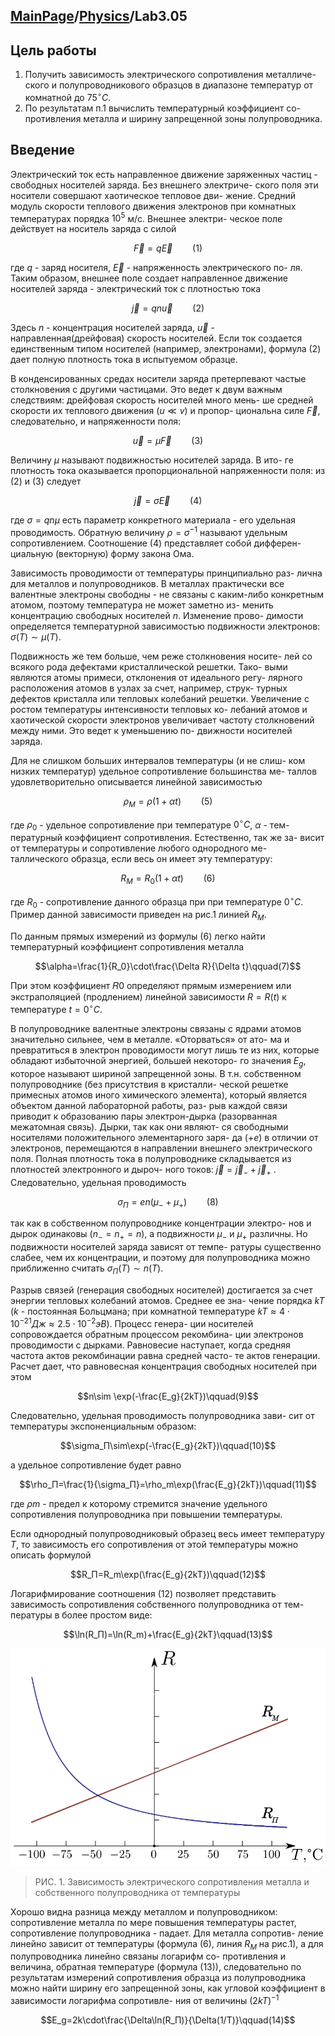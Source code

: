<head>
    <script src="https://cdn.mathjax.org/mathjax/latest/MathJax.js?config=TeX-AMS-MML_HTMLorMML" type="text/javascript"></script>
    <script type="text/x-mathjax-config">
        MathJax.Hub.Config({
            tex2jax: {
            skipTags: ['script', 'noscript', 'style', 'textarea', 'pre'],
            inlineMath: [['$','$']]
            }
        });
    </script>
</head>

## [MainPage](../../index.md)/[Physics](../README.md)/Lab3.05

## Цель работы

1. Получить зависимость электрического сопротивления металличе- ского и полупроводникового образцов в диапазоне температур от комнатной до $75^{\circ}C$.
2. По результатам п.1 вычислить температурный коэффициент со- противления металла и ширину запрещенной зоны полупроводника.

## Введение

Электрический ток есть направленное движение заряженных частиц - свободных носителей заряда. Без внешнего электриче- ского поля эти носители совершают хаотическое тепловое дви- жение. Средний модуль скорости теплового движения электронов при комнатных температурах порядка $10^5$ м/с. Внешнее электри- ческое поле действует на носитель заряда с силой

$$\vec{F}=q\vec{E}\qquad(1)$$

где $q$ - заряд носителя, $\vec{E}$ - напряженность электрического по- ля. Таким образом, внешнее поле создает направленное движение носителей заряда - электрический ток с плотностью тока

$$\vec{j}=qn\vec{u}\qquad(2)$$

Здесь $n$ - концентрация носителей заряда, $\vec{u}$ - направленная(дрейфовая) скорость носителей. Если ток создается единственным типом носителей (например, электронами), формула (2) дает полную плотность тока в испытуемом образце.

В конденсированных средах носители заряда претерпевают частые столкновения с другими частицами. Это ведет к двум важным следствиям: дрейфовая скорость носителей много мень- ше средней скорости их теплового движения ($u\ll v$) и пропор- циональна силе $\vec{F}$, следовательно, и напряженности поля:

$$\vec{u}=\mu\vec{F}\qquad(3)$$

Величину $\mu$ называют подвижностью носителей заряда. В ито- ге плотность тока оказывается пропорциональной напряженности поля: из (2) и (3) следует

$$\vec{j}=\sigma\vec{E}\qquad(4)$$

где $\sigma=qn\mu$ есть параметр конкретного материала - его удельная проводимость. Обратную величину $\rho=\sigma^{-1}$ называют удельным сопротивлением. Соотношение (4) представляет собой дифферен- циальную (векторную) форму закона Ома.

Зависимость проводимости от температуры принципиально раз- лична для металлов и полупроводников. В металлах практически все валентные электроны свободны - не связаны с каким-либо конкретным атомом, поэтому температура не может заметно из- менить концентрацию свободных носителей $n$. Изменение прово- димости определяется температурной зависимостью подвижности электронов: $\sigma(T)\sim\mu(T)$.


Подвижность же тем больше, чем реже столкновения носите- лей со всякого рода дефектами кристаллической решетки. Тако- выми являются атомы примеси, отклонения от идеального регу- лярного расположения атомов в узлах за счет, например, струк- турных дефектов кристалла или тепловых колебаний решетки. Увеличение с ростом температуры интенсивности тепловых ко- лебаний атомов и хаотической скорости электронов увеличивает частоту столкновений между ними. Это ведет к уменьшению по- движности носителей заряда.

Для не слишком больших интервалов температуры (и не слиш- ком низких температур) удельное сопротивление большинства ме- таллов удовлетворительно описывается линейной зависимостью

$$\rho_M=\rho(1+\alpha t)\qquad(5)$$

где $\rho_0$ - удельное сопротивление при температуре $0^\circ C$, $\alpha$ - тем- пературный коэффициент сопротивления. Естественно, так же за- висит от температуры и сопротивление любого однородного ме- таллического образца, если весь он имеет эту температуру:

$$R_M=R_0(1+\alpha t)\qquad(6)$$

где $R_0$ - сопротивление данного образца при при температуре $0^\circ C$. Пример данной зависимости приведен на рис.1 линией $R_M$.

По данным прямых измерений из формулы (6) легко найти температурный коэффициент сопротивления металла

$$\alpha=\frac{1}{R_0}\cdot\frac{\Delta R}{\Delta t}\qquad(7)$$

При этом коэффициент 𝑅0 определяют прямым измерением или экстраполяцией (продлением) линейной зависимости $R=R(t)$ к температуре $t=0^\circ C$.

В полупроводнике валентные электроны связаны с ядрами атомов значительно сильнее, чем в металле. «Оторваться» от ато- ма и превратиться в электрон проводимости могут лишь те из них, которые обладают избыточной энергией, большей некоторо- го значения $E_g$, которое называют шириной запрещенной зоны. В т.н. собственном полупроводнике (без присутствия в кристалли- ческой решетке примесных атомов иного химического элемента), который является объектом данной лабораторной работы, раз- рыв каждой связи приводит к образованию пары электрон-дырка (разорванная межатомная связь). Дырки, так как они являют- ся свободными носителями положительного элементарного заря- да ($+e$) в отличии от электронов, перемещаются в направлении внешнего электрического поля. Полная плотность тока в полупроводнике складывается из плотностей электронного и дыроч- ного токов: $\vec{j}=\vec{j}_-+\vec{j}_+$ . Следовательно, удельная проводимость

$$\sigma_П=en(\mu_-+\mu_+)\qquad(8)$$

так как в собственном полупроводнике концентрации электро- нов и дырок одинаковы $(n_-=n_+=n)$, а подвижности $\mu_-$ и $\mu_+$ различны. Но подвижности носителей заряда зависят от темпе- ратуры существенно слабее, чем их концентрации, и поэтому для полупроводника можно приближенно считать $\sigma_П(T)\sim n(T)$.

Разрыв связей (генерация свободных носителей) достигается за счет энергии тепловых колебаний атомов. Среднее ее зна- чение порядка $kT$ ($k$ - постоянная Больцмана; при комнатной температуре $kT\approx4\cdot10^{-21} Дж \approx 2.5\cdot10^{-2} эВ$). Процесс генера- ции носителей сопровождается обратным процессом рекомбина- ции электронов проводимости с дырками. Равновесие наступает, когда средняя частота актов рекомбинации равна средней часто- те актов генерации. Расчет дает, что равновесная концентрация свободных носителей при этом

$$n\sim \exp(-\frac{E_g}{2kT})\qquad(9)$$

Следовательно, удельная проводимость полупроводника зави- сит от температуры экспоненциальным образом:

$$\sigma_П\sim\exp(-\frac{E_g}{2kT})\qquad(10)$$

а удельное сопротивление будет равно

$$\rho_П=\frac{1}{\sigma_П}=\rho_m\exp(\frac{E_g}{2kT})\qquad(11)$$

где $\rho m$ - предел к которому стремится значение удельного сопротивления полупроводника при повышении температуры.

Если однородный полупроводниковый образец весь имеет температуру $T$, то зависимость его сопротивления от этой температуры можно описать формулой

$$R_П=R_m\exp(\frac{E_g}{2kT})\qquad(12)$$

Логарифмирование соотношения (12) позволяет представить зависимость сопротивления собственного полупроводника от тем- пературы в более простом виде:

$$\ln(R_П)=\ln(R_m)+\frac{E_g}{2kT}\qquad(13)$$

![](../pic/Lab3.05-1.png)

>РИС. 1. Зависимость электрического сопротивления металла и собственного полупроводника от температуры

Хорошо видна разница между металлом и полупроводником: сопротивление металла по мере повышения температуры растет, сопротивление полупроводника - падает. Для металла сопротив- ление линейно зависит от температуры (формула (6), линия $R_M$ на рис.1), а для полупроводника линейно связаны логарифм со- противления и величина, обратная температуре (формула (13)), следовательно по результатам измерений сопротивления образца из полупроводника можно найти ширину его запрещенной зоны, как угловой коэффициент в зависимости логарифма сопротивле- ния от величины $(2kT)^{-1}$

$$E_g=2k\cdot\frac{\Delta\ln(R_П)}{\Delta(1/T)}\qquad(14)$$